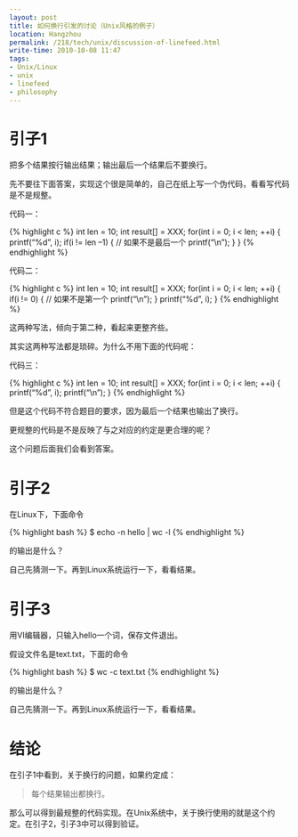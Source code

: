 ```yaml
---
layout: post
title: 如何换行引发的讨论（Unix风格的例子）
location: Hangzhou
permalink: /218/tech/unix/discussion-of-linefeed.html
write-time: 2010-10-08 11:47
tags:
- Unix/Linux
- unix
- linefeed
- philosophy
---
```


引子1
==================

把多个结果按行输出结果；输出最后一个结果后不要换行。

先不要往下面答案，实现这个很是简单的，自己在纸上写一个伪代码，看看写代码是不是规整。

代码一：

{% highlight c %}
int len = 10;
int result[] = XXX;
for(int i = 0; i < len; ++i) {
    printf(“%d”, i);
    if(i != len –1) { // 如果不是最后一个
        printf(“\n”);
    }
}
{% endhighlight %}

代码二：

{% highlight c %}
int len = 10;
int result[] = XXX;
for(int i = 0; i < len; ++i) {
    if(i != 0) { // 如果不是第一个
        printf(“\n”);
    }
    printf(“%d”, i);
}
{% endhighlight %}

这两种写法，倾向于第二种，看起来更整齐些。

其实这两种写法都是琐碎。为什么不用下面的代码呢：

代码三：

{% highlight c %}
int len = 10;
int result[] = XXX;
for(int i = 0; i < len; ++i) {
    printf(“%d”, i);
    printf(“\n”);
} 
{% endhighlight %}

但是这个代码不符合题目的要求，因为最后一个结果也输出了换行。

更规整的代码是不是反映了与之对应的约定是更合理的呢？

这个问题后面我们会看到答案。


引子2
======================

在Linux下，下面命令

{% highlight bash %}
$ echo -n hello | wc -l
{% endhighlight %}

的输出是什么？

自己先猜测一下。再到Linux系统运行一下，看看结果。

引子3
=================

用VI编辑器，只输入hello一个词，保存文件退出。

假设文件名是text.txt，下面的命令

{% highlight bash %}
$ wc -c text.txt
{% endhighlight %}

的输出是什么？

自己先猜测一下。再到Linux系统运行一下，看看结果。

结论
==================

在引子1中看到，关于换行的问题，如果约定成：

> 每个结果输出都换行。

那么可以得到最规整的代码实现。在Unix系统中，关于换行使用的就是这个约定。在引子2，引子3中可以得到验证。
